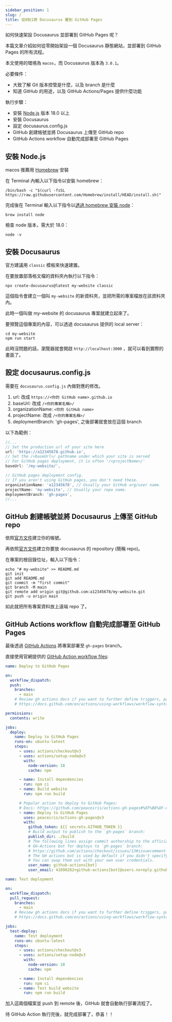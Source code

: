 ```yaml
---
sidebar_position: 1
slug: /
title: 從0到1將 Docusaurus 署到 GitHub Pages
---
```


如何快速架設 Docusaurus 並部署到 GitHub Pages 呢？

本篇文章介紹如何從零開始架設一個 Docusaurus 靜態網站，並部署到 GitHub Pages 的所有流程。

本文使用的環境為 `macos`，而 Docusaurus 版本為 `3.0.1`。

必要條件：
* 大致了解 Git 版本控管是什麼，以及 branch 是什麼
* 知道 GitHub 的用途，以及 GitHub Actions/Pages 提供什麼功能
  
執行步驟：
* 安裝 [Node.js](https://nodejs.org/en) 版本 18.0 以上
* 安裝 Docusaurus
* 設定 docusaurus.config.js
* GitHub 創建帳號並將 Docusaurus 上傳至 GitHub repo
* GitHub Actions workflow 自動完成部署至 GitHub Pages

## 安裝 Node.js

macos 推薦用 [Homebrew](https://brew.sh/) 安裝

在 Terminal 內輸入以下指令以安裝 homebrew：

```
/bin/bash -c "$(curl -fsSL https://raw.githubusercontent.com/Homebrew/install/HEAD/install.sh)"
```

完成後在 Terminal 輸入以下指令以[透過 homebrew 安裝 node](https://formulae.brew.sh/formula/node)：

```
brew install node
```

檢查 node 版本，需大於 18.0：
```
node -v
```

## 安裝 Docusaurus

官方建議用 `classic` 模板來快速建置。

在要放置部落格文檔的資料夾內執行以下指令：

```
npx create-docusaurus@latest my-website classic
```

這個指令會建立一個叫 `my-website` 的新資料夾，並把所需的專案檔放在該資料夾內。

此時一個叫做 my-website 的 docusaurus 專案就建立起來了。

要預覽這個專案的內容，可以透過 docusaurus 提供的 local server：

```
cd my-website
npm run start
```

此時沒問題的話，瀏覽器就會開啟 `http://localhost:3000` ，就可以看到實際的畫面了。

## 設定 docusaurus.config.js

需要在 `docusaurus.config.js` 內做對應的修改。

1. url: 改成 `https://<你的 GitHub name>.github.io`
2. baseUrl: 改成 `/<你的專案名稱>/`
3. organizationName: `<你的 GitHub name>`
4. projectName: 改成 `/<你的專案名稱>/`
5. deploymentBranch: 'gh-pages', 之後部署就會放在這個 branch 

以下為範例：

```js
//...
// Set the production url of your site here
url: 'https://a12345678.github.io',
// Set the /<baseUrl>/ pathname under which your site is served
// For GitHub pages deployment, it is often '/<projectName>/'
baseUrl: '/my-website/',

// GitHub pages deployment config.
// If you aren't using GitHub pages, you don't need these.
organizationName: 'a12345678', // Usually your GitHub org/user name.
projectName: 'my-website', // Usually your repo name.
deploymentBranch: 'gh-pages',
//...
```

## GitHub 創建帳號並將 Docusaurus 上傳至 GitHub repo

依照[官方文件](https://docs.github.com/en/get-started/quickstart/creating-an-account-on-github)建立你的帳號。

再依照[官方文件](https://docs.github.com/en/repositories/creating-and-managing-repositories/quickstart-for-repositories)建立你要放 docusaurus 的 repository (簡稱 repo)。

在專案的根目錄位址，輸入以下指令：

```
echo "# my-website" >> README.md
git init
git add README.md
git commit -m "first commit"
git branch -M main
git remote add origin git@github.com:a12345678/my-website.git
git push -u origin main
```

如此就把所有專案資料放上遠端 repo 了。

## GitHub Actions workflow 自動完成部署至 GitHub Pages

最後透過 [GitHub Actions](https://github.com/features/actions) 將專案部署至 `gh-pages` branch。

直接使用官網提供的 [GitHub Action workflow files](https://docusaurus.io/docs/deployment#triggering-deployment-with-github-actions):

```yml title=".github/workflows/deploy.yml"
name: Deploy to GitHub Pages

on:
  workflow_dispatch:
  push:
    branches:
      - main
    # Review gh actions docs if you want to further define triggers, paths, etc
    # https://docs.github.com/en/actions/using-workflows/workflow-syntax-for-github-actions#on

permissions:
  contents: write

jobs:
  deploy:
    name: Deploy to GitHub Pages
    runs-on: ubuntu-latest
    steps:
      - uses: actions/checkout@v3
      - uses: actions/setup-node@v3
        with:
          node-version: 18
          cache: npm

      - name: Install dependencies
        run: npm ci
      - name: Build website
        run: npm run build

      # Popular action to deploy to GitHub Pages:
      # Docs: https://github.com/peaceiris/actions-gh-pages#%EF%B8%8F-docusaurus
      - name: Deploy to GitHub Pages
        uses: peaceiris/actions-gh-pages@v3
        with:
          github_token: ${{ secrets.GITHUB_TOKEN }}
          # Build output to publish to the `gh-pages` branch:
          publish_dir: ./build
          # The following lines assign commit authorship to the official
          # GH-Actions bot for deploys to `gh-pages` branch:
          # https://github.com/actions/checkout/issues/13#issuecomment-724415212
          # The GH actions bot is used by default if you didn't specify the two fields.
          # You can swap them out with your own user credentials.
          user_name: github-actions[bot]
          user_email: 41898282+github-actions[bot]@users.noreply.github.com
```

```yml title=".github/workflows/test-deploy.yml"
name: Test deployment

on:
  workflow_dispatch:
  pull_request:
    branches:
      - main
    # Review gh actions docs if you want to further define triggers, paths, etc
    # https://docs.github.com/en/actions/using-workflows/workflow-syntax-for-github-actions#on

jobs:
  test-deploy:
    name: Test deployment
    runs-on: ubuntu-latest
    steps:
      - uses: actions/checkout@v3
      - uses: actions/setup-node@v3
        with:
          node-version: 18
          cache: npm

      - name: Install dependencies
        run: npm ci
      - name: Test build website
        run: npm run build
```

加入這兩個檔案並 push 到 remote 後，GitHub 就會自動執行部署流程了。

待 GitHub Action 執行完後，就完成部署了，恭喜！！